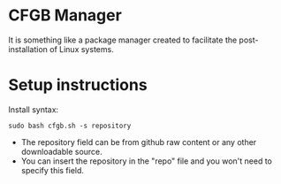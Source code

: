 # CFGB Manager
It is something like a package manager created to facilitate the post-installation of Linux systems.

# Setup instructions
Install syntax:

``sudo bash cfgb.sh -s repository``  
- The repository field can be from github raw content or any other downloadable source.  
- You can insert the repository in the "repo" file and you won't need to specify this field.
